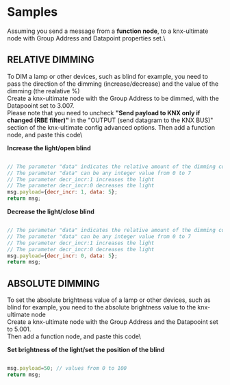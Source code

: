 # Samples

Assuming you send a message from a **function node**, to a knx-ultimate node with Group Address and Datapoint properties set.\


## RELATIVE DIMMING

To DIM a lamp or other devices, such as blind for example, you need to pass the direction of the dimming (increase/decrease) and the value of the dimming (the realative %)\
Create a knx-ultimate node with the Group Address to be dimmed, with the Datapooint set to 3.007.\
Please note that you need to uncheck **"Send payload to KNX only if changed (RBE filter)"** in the "OUTPUT (send datagram to the KNX BUS)" section of the knx-ultimate config advanced options. Then add a function node, and paste this code\


**Increase the light/open blind**

```javascript

// The parameter "data" indicates the relative amount of the dimming commmand (how much to dim).
// The parameter "data" can be any integer value from 0 to 7
// The parameter decr_incr:1 increases the light
// The parameter decr_incr:0 decreases the light
msg.payload={decr_incr: 1, data: 5};
return msg;

```

**Decrease the light/close blind**

```javascript

// The parameter "data" indicates the relative amount of the dimming commmand (how much to dim).
// The parameter "data" can be any integer value from 0 to 7
// The parameter decr_incr:1 increases the light
// The parameter decr_incr:0 decreases the light
msg.payload={decr_incr: 0, data: 5};
return msg;

```

## ABSOLUTE DIMMING

To set the absolute brightness value of a lamp or other devices, such as blind for example, you need to the absolute brightness value to the knx-ultimate node\
Create a knx-ultimate node with the Group Address and the Datapooint set to 5.001.\
Then add a function node, and paste this code\


**Set brightness of the light/set the position of the blind**

```javascript

msg.payload=50; // values from 0 to 100
return msg;

```
